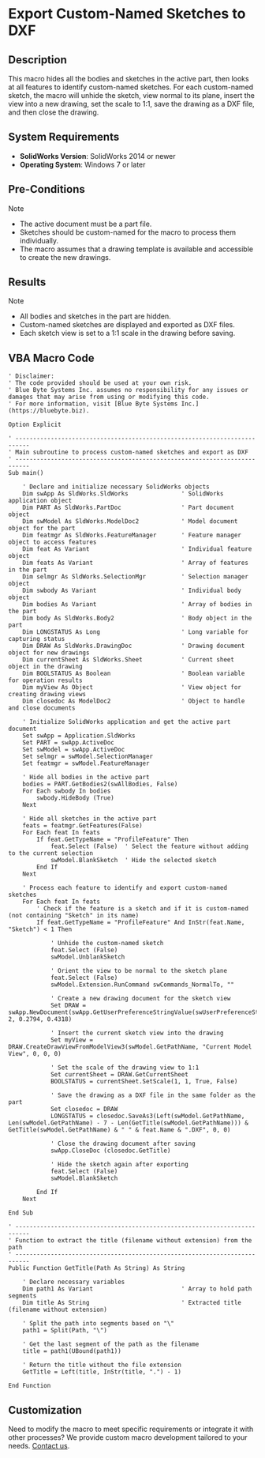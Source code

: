 # Export Custom-Named Sketches to DXF

## Description
This macro hides all the bodies and sketches in the active part, then looks at all features to identify custom-named sketches. For each custom-named sketch, the macro will unhide the sketch, view normal to its plane, insert the view into a new drawing, set the scale to 1:1, save the drawing as a DXF file, and then close the drawing.

## System Requirements
- **SolidWorks Version**: SolidWorks 2014 or newer
- **Operating System**: Windows 7 or later

## Pre-Conditions
> [!NOTE]
> - The active document must be a part file.
> - Sketches should be custom-named for the macro to process them individually.
> - The macro assumes that a drawing template is available and accessible to create the new drawings.

## Results
> [!NOTE]
> - All bodies and sketches in the part are hidden.
> - Custom-named sketches are displayed and exported as DXF files.
> - Each sketch view is set to a 1:1 scale in the drawing before saving.

## VBA Macro Code

```vbnet
' Disclaimer:
' The code provided should be used at your own risk.  
' Blue Byte Systems Inc. assumes no responsibility for any issues or damages that may arise from using or modifying this code.  
' For more information, visit [Blue Byte Systems Inc.](https://bluebyte.biz).

Option Explicit

' --------------------------------------------------------------------------
' Main subroutine to process custom-named sketches and export as DXF
' --------------------------------------------------------------------------
Sub main()

    ' Declare and initialize necessary SolidWorks objects
    Dim swApp As SldWorks.SldWorks               ' SolidWorks application object
    Dim PART As SldWorks.PartDoc                 ' Part document object
    Dim swModel As SldWorks.ModelDoc2            ' Model document object for the part
    Dim featmgr As SldWorks.FeatureManager       ' Feature manager object to access features
    Dim feat As Variant                          ' Individual feature object
    Dim feats As Variant                         ' Array of features in the part
    Dim selmgr As SldWorks.SelectionMgr          ' Selection manager object
    Dim swbody As Variant                        ' Individual body object
    Dim bodies As Variant                        ' Array of bodies in the part
    Dim body As SldWorks.Body2                   ' Body object in the part
    Dim LONGSTATUS As Long                       ' Long variable for capturing status
    Dim DRAW As SldWorks.DrawingDoc              ' Drawing document object for new drawings
    Dim currentSheet As SldWorks.Sheet           ' Current sheet object in the drawing
    Dim BOOLSTATUS As Boolean                    ' Boolean variable for operation results
    Dim myView As Object                         ' View object for creating drawing views
    Dim closedoc As ModelDoc2                    ' Object to handle and close documents

    ' Initialize SolidWorks application and get the active part document
    Set swApp = Application.SldWorks
    Set PART = swApp.ActiveDoc
    Set swModel = swApp.ActiveDoc
    Set selmgr = swModel.SelectionManager
    Set featmgr = swModel.FeatureManager

    ' Hide all bodies in the active part
    bodies = PART.GetBodies2(swAllBodies, False)
    For Each swbody In bodies
        swbody.HideBody (True)
    Next

    ' Hide all sketches in the active part
    feats = featmgr.GetFeatures(False)
    For Each feat In feats
        If feat.GetTypeName = "ProfileFeature" Then
            feat.Select (False)  ' Select the feature without adding to the current selection
            swModel.BlankSketch  ' Hide the selected sketch
        End If
    Next

    ' Process each feature to identify and export custom-named sketches
    For Each feat In feats
        ' Check if the feature is a sketch and if it is custom-named (not containing "Sketch" in its name)
        If feat.GetTypeName = "ProfileFeature" And InStr(feat.Name, "Sketch") < 1 Then

            ' Unhide the custom-named sketch
            feat.Select (False)
            swModel.UnblankSketch

            ' Orient the view to be normal to the sketch plane
            feat.Select (False)
            swModel.Extension.RunCommand swCommands_NormalTo, ""

            ' Create a new drawing document for the sketch view
            Set DRAW = swApp.NewDocument(swApp.GetUserPreferenceStringValue(swUserPreferenceStringValue_e.swDefaultTemplateDrawing), 2, 0.2794, 0.4318)

            ' Insert the current sketch view into the drawing
            Set myView = DRAW.CreateDrawViewFromModelView3(swModel.GetPathName, "Current Model View", 0, 0, 0)

            ' Set the scale of the drawing view to 1:1
            Set currentSheet = DRAW.GetCurrentSheet
            BOOLSTATUS = currentSheet.SetScale(1, 1, True, False)

            ' Save the drawing as a DXF file in the same folder as the part
            Set closedoc = DRAW
            LONGSTATUS = closedoc.SaveAs3(Left(swModel.GetPathName, Len(swModel.GetPathName) - 7 - Len(GetTitle(swModel.GetPathName))) & GetTitle(swModel.GetPathName) & " " & feat.Name & ".DXF", 0, 0)

            ' Close the drawing document after saving
            swApp.CloseDoc (closedoc.GetTitle)

            ' Hide the sketch again after exporting
            feat.Select (False)
            swModel.BlankSketch

        End If
    Next

End Sub

' --------------------------------------------------------------------------
' Function to extract the title (filename without extension) from the path
' --------------------------------------------------------------------------
Public Function GetTitle(Path As String) As String

    ' Declare necessary variables
    Dim path1 As Variant                         ' Array to hold path segments
    Dim title As String                          ' Extracted title (filename without extension)

    ' Split the path into segments based on "\"
    path1 = Split(Path, "\")

    ' Get the last segment of the path as the filename
    title = path1(UBound(path1))

    ' Return the title without the file extension
    GetTitle = Left(title, InStr(title, ".") - 1)

End Function
```

## Customization
Need to modify the macro to meet specific requirements or integrate it with other processes? We provide custom macro development tailored to your needs. [Contact us](https://bluebyte.biz/contact).